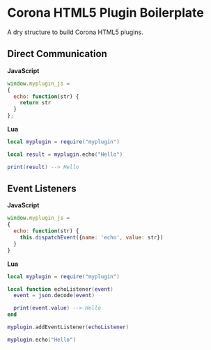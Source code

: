 # Corona HTML5 Plugin Boilerplate

A dry structure to build Corona HTML5 plugins.

## Direct Communication

__JavaScript__

```js
window.myplugin_js = 
{
  echo: function(str) {
    return str
  }
};
```

__Lua__

```lua
local myplugin = require("myplugin")

local result = myplugin.echo("Hello")

print(result) --> Hello
```

## Event Listeners

__JavaScript__

```js
window.myplugin_js = 
{
  echo: function(str) {
    this.dispatchEvent({name: 'echo', value: str})
  }
}
```

__Lua__

```lua
local myplugin = require("myplugin")

local function echoListener(event)
  event = json.decode(event)

  print(event.value) --> Hello
end

myplugin.addEventListener(echoListener)

myplugin.echo("Hello")
```